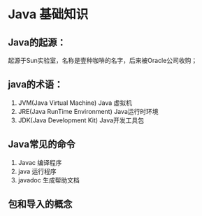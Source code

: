 # Java 基础知识
## Java的起源：
  起源于Sun实验室，名称是壹种咖啡的名字，后来被Oracle公司收购；
## java的术语：
 1. JVM(Java Virtual Machine) Java 虚拟机
 2. JRE(Java RunTime Environment) Java运行时环境
 3. JDK(Java Development Kit) Java开发工具包
 
## Java常见的命令
  1. Javac 编译程序
  2. java 运行程序
  3. javadoc 生成帮助文档

## 包和导入的概念
  
 
 
 